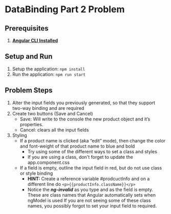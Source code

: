 # DataBinding Part 2 Problem

## Prerequisites
1. **[Angular CLI Installed](https://github.com/angular/angular-cli#installation)**

## Setup and Run	
1. Setup the application: `npm install`
1. Run the application: `npm run start`

## Problem Steps
1. Alter the input fields you previously generated, so that they support two-way binding and are required
1. Create two buttons (Save and Cancel)
	* Save: Will write to the console the new product object and it’s properties. 
	* Cancel: clears all the input fields
1. Styling
	* If a product name is clicked (aka “edit” mode), then change the color and font-weight of that product name to blue and bold
		* Try using some of the different ways to set a class and styles
		* If you are using a class, don't forget to update the app.component.css
	* If a field is empty, outline the input field in red, but do not use class or style binding
		* **HINT:** Create a reference variable #prodcuctInfo and on a different line do `<p>{{productInfo.className}}</p>`
		* Notice the **_ng-invalid_** as you type and as the field is empty. These are class names that Angular automatically sets when ngModel is used
				If you are not seeing some of these class names, you possibly forgot to set your input field to required.
